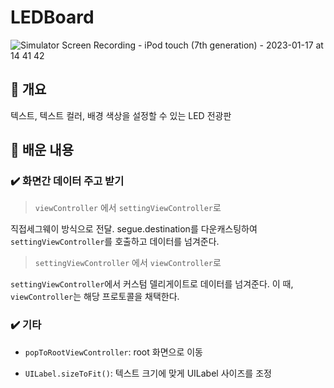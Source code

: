 # LEDBoard
![Simulator Screen Recording - iPod touch (7th generation) - 2023-01-17 at 14 41 42](https://user-images.githubusercontent.com/42196410/212818952-d5bb11e4-c0f1-4c00-a5c3-ae104320d615.gif)



## 🧩 개요

텍스트, 텍스트 컬러, 배경 색상을 설정할 수 있는 LED 전광판
## 🤔 배운 내용

### ✔️ 화면간 데이터 주고 받기

> `viewController` 에서 `settingViewController`로 

직접세그웨이 방식으로 전달. segue.destination를 다운캐스팅하여 `settingViewController`를 호출하고 데이터를 넘겨준다.

> `settingViewController` 에서 `viewController`로

`settingViewController`에서 커스텀 델리게이트로 데이터를 넘겨준다. 이 때, `viewController`는 해당 프로토콜을 채택한다.

### ✔️ 기타

- `popToRootViewController`: root 화면으로 이동

- `UILabel.sizeToFit()`: 텍스트 크기에 맞게 UILabel 사이즈를 조정
